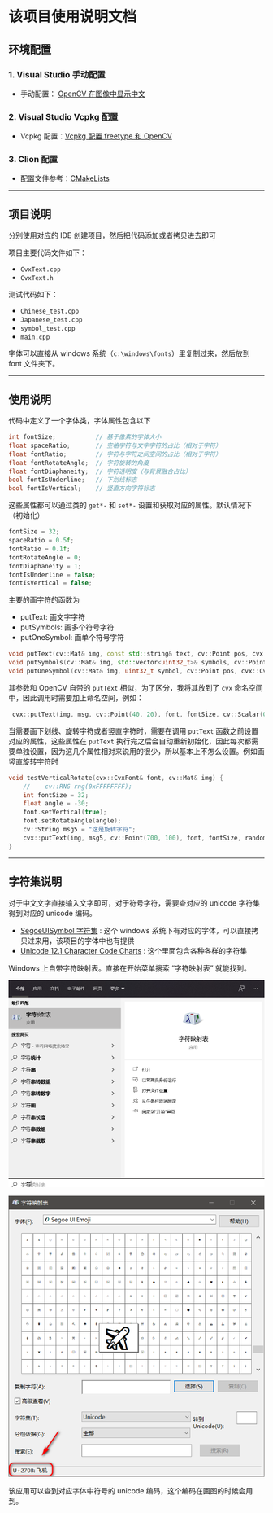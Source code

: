 # 该项目使用说明文档

## 环境配置

### 1. Visual Studio 手动配置

* 手动配置： [OpenCV 在图像中显示中文](https://github.com/busyboxs/freetype_opencv/blob/master/opencv_puttext_zh.md)

### 2. Visual Studio Vcpkg 配置

* Vcpkg 配置：[Vcpkg 配置 freetype 和 OpenCV](https://github.com/busyboxs/freetype_opencv/blob/master/opencv_visual_studio.md)

### 3. Clion 配置

* 配置文件参考：[CMakeLists](https://github.com/busyboxs/freetype_opencv/blob/master/opencv_puttext_zh/CMakelists.txt)

----

## 项目说明

分别使用对应的 IDE 创建项目，然后把代码添加或者拷贝进去即可

项目主要代码文件如下：

* `CvxText.cpp`
* `CvxText.h`

测试代码如下：

* `Chinese_test.cpp`
* `Japanese_test.cpp`
* `symbol_test.cpp`
* `main.cpp`

字体可以直接从 windows 系统（`c:\windows\fonts`）里复制过来，然后放到 font 文件夹下。

----

## 使用说明

代码中定义了一个字体类，字体属性包含以下

```cpp
int fontSize;           // 基于像素的字体大小
float spaceRatio;       // 空格字符与文字字符的占比（相对于字符）
float fontRatio;        // 字符与字符之间空间的占比（相对于字符）
float fontRotateAngle;  // 字符旋转的角度
float fontDiaphaneity;  // 字符透明度（与背景融合占比）
bool fontIsUnderline;   // 下划线标志
bool fontIsVertical;    // 竖直方向字符标志
```

这些属性都可以通过类的 `get*-` 和 `set*-` 设置和获取对应的属性。默认情况下（初始化）

```cpp
fontSize = 32;
spaceRatio = 0.5f;
fontRatio = 0.1f;
fontRotateAngle = 0;
fontDiaphaneity = 1;
fontIsUnderline = false;
fontIsVertical = false;
```

主要的画字符的函数为

* putText: 画文字字符
* putSymbols: 画多个符号字符
* putOneSymbol: 画单个符号字符

```cpp
void putText(cv::Mat& img, const std::string& text, cv::Point pos, cvx::CvxFont& fontFace, int fontSize, const cv::Scalar& color);
void putSymbols(cv::Mat& img, std::vector<uint32_t>& symbols, cv::Point pos, cvx::CvxFont& fontFace, int fontSize, const cv::Scalar& color);
void putOneSymbol(cv::Mat& img, uint32_t symbol, cv::Point pos, cvx::CvxFont& fontFace, int fontSize, const cv::Scalar &color);
```

其参数和 OpenCV 自带的 `putText` 相似，为了区分，我将其放到了 `cvx` 命名空间中，因此调用时需要加上命名空间，例如：

```cpp
 cvx::putText(img, msg, cv::Point(40, 20), font, fontSize, cv::Scalar(0, 255, 0));
```

当需要画下划线、旋转字符或者竖直字符时，需要在调用 `putText` 函数之前设置对应的属性，这些属性在 `putText` 执行完之后会自动重新初始化，因此每次都需要单独设置，因为这几个属性相对来说用的很少，所以基本上不怎么设置。例如画竖直旋转字符时

```cpp
void testVerticalRotate(cvx::CvxFont& font, cv::Mat& img) {
    //    cv::RNG rng(0xFFFFFFFF);
    int fontSize = 32;
    float angle = -30;
    font.setVertical(true);
    font.setRotateAngle(angle);
    cv::String msg5 = "这是旋转字符";
    cvx::putText(img, msg5, cv::Point(700, 100), font, fontSize, randomColor(rng));
}
```

----

## 字符集说明

对于中文文字直接输入文字即可，对于符号字符，需要查对应的 unicode 字符集得到对应的 unicode 编码。

* [SegoeUISymbol 字符集](http://www.kreativekorp.com/charset/font/SegoeUISymbol/) : 这个 windows 系统下有对应的字体，可以直接拷贝过来用，该项目的字体中也有提供
* [Unicode 12.1 Character Code Charts](http://www.unicode.org/charts/) : 这个里面包含各种各样的字符集

Windows 上自带字符映射表。直接在开始菜单搜索 “字符映射表” 就能找到。

![](images/table001.png)

![](images/table002.png)

该应用可以查到对应字体中符号的 unicode 编码，这个编码在画图的时候会用到。
